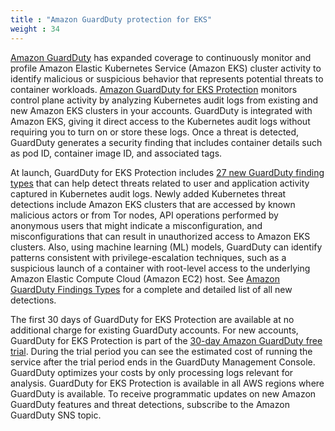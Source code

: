 ```yaml
---
title : "Amazon GuardDuty protection for EKS"
weight : 34
---
```


[Amazon GuardDuty](https://aws.amazon.com/guardduty/) has expanded coverage to continuously monitor and profile Amazon Elastic Kubernetes Service (Amazon EKS) cluster activity to identify malicious or suspicious behavior that represents potential threats to container workloads. [Amazon GuardDuty for EKS Protection](https://docs.aws.amazon.com/guardduty/latest/ug/kubernetes-protection.html) monitors control plane activity by analyzing Kubernetes audit logs from existing and new Amazon EKS clusters in your accounts. GuardDuty is integrated with Amazon EKS, giving it direct access to the Kubernetes audit logs without requiring you to turn on or store these logs. Once a threat is detected, GuardDuty generates a security finding that includes container details such as pod ID, container image ID, and associated tags. 

At launch, GuardDuty for EKS Protection includes [27 new GuardDuty finding types](https://docs.aws.amazon.com/guardduty/latest/ug/guardduty_finding-types-kubernetes.html) that can help detect threats related to user and application activity captured in Kubernetes audit logs. Newly added Kubernetes threat detections include Amazon EKS clusters that are accessed by known malicious actors or from Tor nodes, API operations performed by anonymous users that might indicate a misconfiguration, and misconfigurations that can result in unauthorized access to Amazon EKS clusters. Also, using machine learning (ML) models, GuardDuty can identify patterns consistent with privilege-escalation techniques, such as a suspicious launch of a container with root-level access to the underlying Amazon Elastic Compute Cloud (Amazon EC2) host. See [Amazon GuardDuty Findings Types](https://docs.aws.amazon.com/guardduty/latest/ug/guardduty_findings) for a complete and detailed list of all new detections.

The first 30 days of GuardDuty for EKS Protection are available at no additional charge for existing GuardDuty accounts. For new accounts, GuardDuty for EKS Protection is part of the [30-day Amazon GuardDuty free trial](https://aws.amazon.com/guardduty/pricing/). During the trial period you can see the estimated cost of running the service after the trial period ends in the GuardDuty Management Console. GuardDuty optimizes your costs by only processing logs relevant for analysis. GuardDuty for EKS Protection is available in all AWS regions where GuardDuty is available. To receive programmatic updates on new Amazon GuardDuty features and threat detections, subscribe to the Amazon GuardDuty SNS topic.

